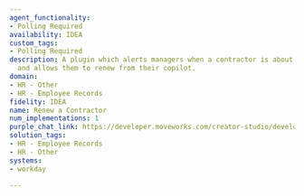 ```yaml
---
agent_functionality:
- Polling Required
availability: IDEA
custom_tags:
- Polling Required
description: A plugin which alerts managers when a contractor is about to expire,
  and allows them to renew from their copilot.
domain:
- HR - Other
- HR - Employee Records
fidelity: IDEA
name: Renew a Contractor
num_implementations: 1
purple_chat_link: https://developer.moveworks.com/creator-studio/developer-tools/purple-chat/?conversation=%7B%22startTimestamp%22%3A%2211%3A43+AM%22%2C%22messages%22%3A%5B%7B%22role%22%3A%22assistant%22%2C%22parts%22%3A%5B%7B%22richText%22%3A%22%3Cp%3EHello%21+%3Cbr%3E%3Cbr%3EOne+of+your+contractors%2C+%3Cb%3EAlexa+Tarshis%3C%2Fb%3E%2C+has+an+employment+contract+that+is+approaching+its+expiry+date+%28March+31%3Ci%3E%29%3C%2Fi%3E.+%3Cbr%3E%3Cbr%3EWould+you+like+to+renew+this+contractor%3F%3Cbr%3E%3C%2Fp%3E%22%7D%5D%7D%2C%7B%22role%22%3A%22user%22%2C%22parts%22%3A%5B%7B%22richText%22%3A%22%3Cp%3EYes%2C+we+have+a+key+project+that+Alexa+is+needed+to+finish%3Cbr%3E%3C%2Fp%3E%22%7D%5D%7D%2C%7B%22role%22%3A%22assistant%22%2C%22parts%22%3A%5B%7B%22richText%22%3A%22%3Cp%3EHow+much+longer+do+you+need+this+contractor%3F%3Cbr%3E%3C%2Fp%3E%22%7D%5D%7D%2C%7B%22role%22%3A%22user%22%2C%22parts%22%3A%5B%7B%22richText%22%3A%22%3Cp%3EAnother+3+months+is+sufficient.%3Cbr%3E%3C%2Fp%3E%22%7D%5D%7D%2C%7B%22role%22%3A%22assistant%22%2C%22parts%22%3A%5B%7B%22richText%22%3A%22%3Cp%3EOkay%2C+I+can+help+you+renew+this+contractor.%3Cbr%3E%3C%2Fp%3E%22%7D%2C%7B%22richText%22%3A%22%3Cb%3E%3Cp%3EPlease+confirm+the+renewal+details%3Cbr%3E%3C%2Fp%3E%3C%2Fb%3E%3Cbr%3E%3Cp%3E%3Cb%3EContractor%3A+%3C%2Fb%3EAlexa+Tarshis%3Cbr%3E%3Cb%3ERole%3C%2Fb%3E%3A+Senior+Developer%3Cbr%3E%3Cb%3ECurrent+End+Date%3A+%3C%2Fb%3E2024-03-31%3Cbr%3E%3Cb%3EProposed+End+Date%3A+%3C%2Fb%3E2024-06-30%3Cbr%3E%3Cb%3EBusiness+Justification%3A+%3C%2Fb%3EProject+is+incomplete.+Needs+to+be+finished.%3Cbr%3E%3C%2Fp%3E%22%7D%2C%7B%22buttons%22%3A%5B%7B%22style%22%3A%22filled%22%2C%22buttonText%22%3A%22Submit+renewal+request%22%7D%2C%7B%22style%22%3A%22outlined%22%2C%22buttonText%22%3A%22Edit+Details%22%7D%2C%7B%22style%22%3A%22outlined%22%2C%22buttonText%22%3A%22Cancel%22%7D%5D%7D%5D%7D%5D%7D
solution_tags:
- HR - Employee Records
- HR - Other
systems:
- workday

---
```

